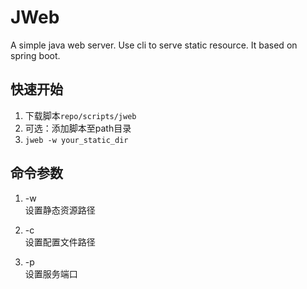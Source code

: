 # JWeb

A simple java web server. Use cli to serve static resource. It based on spring boot.

## 快速开始

1. 下载脚本`repo/scripts/jweb`
2. 可选：添加脚本至path目录
3. `jweb -w your_static_dir`

## 命令参数

1. -w <static-dir>   
设置静态资源路径

2. -c <config-dir>   
设置配置文件路径

3. -p <port>   
设置服务端口

